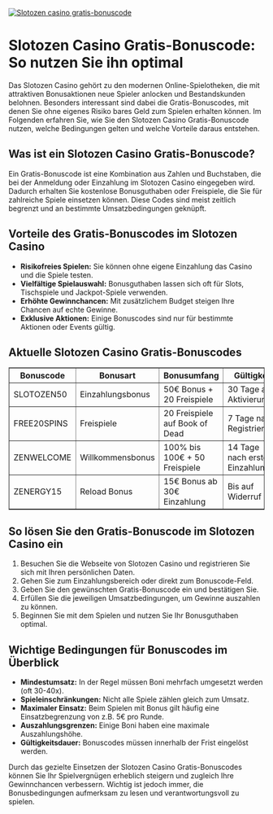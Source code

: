 [![Slotozen casino gratis-bonuscode](https://123-caf.pages.dev/gitsignup.png)](https://vrmoo.ru/Bt82HjjY)

<h1>Slotozen Casino Gratis-Bonuscode: So nutzen Sie ihn optimal</h1>  <p>Das Slotozen Casino gehört zu den modernen Online-Spielotheken, die mit attraktiven Bonusaktionen neue Spieler anlocken und Bestandskunden belohnen. Besonders interessant sind dabei die Gratis-Bonuscodes, mit denen Sie ohne eigenes Risiko bares Geld zum Spielen erhalten können. Im Folgenden erfahren Sie, wie Sie den Slotozen Casino Gratis-Bonuscode nutzen, welche Bedingungen gelten und welche Vorteile daraus entstehen.</p>  <h2>Was ist ein Slotozen Casino Gratis-Bonuscode?</h2>  <p>Ein Gratis-Bonuscode ist eine Kombination aus Zahlen und Buchstaben, die bei der Anmeldung oder Einzahlung im Slotozen Casino eingegeben wird. Dadurch erhalten Sie kostenlose Bonusguthaben oder Freispiele, die Sie für zahlreiche Spiele einsetzen können. Diese Codes sind meist zeitlich begrenzt und an bestimmte Umsatzbedingungen geknüpft.</p>  <h2>Vorteile des Gratis-Bonuscodes im Slotozen Casino</h2>  <ul>   <li><strong>Risikofreies Spielen:</strong> Sie können ohne eigene Einzahlung das Casino und die Spiele testen.</li>   <li><strong>Vielfältige Spielauswahl:</strong> Bonusguthaben lassen sich oft für Slots, Tischspiele und Jackpot-Spiele verwenden.</li>   <li><strong>Erhöhte Gewinnchancen:</strong> Mit zusätzlichem Budget steigen Ihre Chancen auf echte Gewinne.</li>   <li><strong>Exklusive Aktionen:</strong> Einige Bonuscodes sind nur für bestimmte Aktionen oder Events gültig.</li> </ul>  <h2>Aktuelle Slotozen Casino Gratis-Bonuscodes</h2>  <table border="1" cellpadding="5" cellspacing="0">   <thead>     <tr>       <th>Bonuscode</th>       <th>Bonusart</th>       <th>Bonusumfang</th>       <th>Gültigkeit</th>     </tr>   </thead>   <tbody>     <tr>       <td>SLOTOZEN50</td>       <td>Einzahlungsbonus</td>       <td>50€ Bonus + 20 Freispiele</td>       <td>30 Tage ab Aktivierung</td>     </tr>     <tr>       <td>FREE20SPINS</td>       <td>Freispiele</td>       <td>20 Freispiele auf Book of Dead</td>       <td>7 Tage nach Registrierung</td>     </tr>     <tr>       <td>ZENWELCOME</td>       <td>Willkommensbonus</td>       <td>100% bis 100€ + 50 Freispiele</td>       <td>14 Tage nach erster Einzahlung</td>     </tr>     <tr>       <td>ZENERGY15</td>       <td>Reload Bonus</td>       <td>15€ Bonus ab 30€ Einzahlung</td>       <td>Bis auf Widerruf</td>     </tr>   </tbody> </table>  <h2>So lösen Sie den Gratis-Bonuscode im Slotozen Casino ein</h2>  <ol>   <li>Besuchen Sie die Webseite von Slotozen Casino und registrieren Sie sich mit Ihren persönlichen Daten.</li>   <li>Gehen Sie zum Einzahlungsbereich oder direkt zum Bonuscode-Feld.</li>   <li>Geben Sie den gewünschten Gratis-Bonuscode ein und bestätigen Sie.</li>   <li>Erfüllen Sie die jeweiligen Umsatzbedingungen, um Gewinne auszahlen zu können.</li>   <li>Beginnen Sie mit dem Spielen und nutzen Sie Ihr Bonusguthaben optimal.</li> </ol>  <h2>Wichtige Bedingungen für Bonuscodes im Überblick</h2>  <ul>   <li><strong>Mindestumsatz:</strong> In der Regel müssen Boni mehrfach umgesetzt werden (oft 30-40x).</li>   <li><strong>Spieleinschränkungen:</strong> Nicht alle Spiele zählen gleich zum Umsatz.</li>   <li><strong>Maximaler Einsatz:</strong> Beim Spielen mit Bonus gilt häufig eine Einsatzbegrenzung von z.B. 5€ pro Runde.</li>   <li><strong>Auszahlungsgrenzen:</strong> Einige Boni haben eine maximale Auszahlungshöhe.</li>   <li><strong>Gültigkeitsdauer:</strong> Bonuscodes müssen innerhalb der Frist eingelöst werden.</li> </ul>  <p>Durch das gezielte Einsetzen der Slotozen Casino Gratis-Bonuscodes können Sie Ihr Spielvergnügen erheblich steigern und zugleich Ihre Gewinnchancen verbessern. Wichtig ist jedoch immer, die Bonusbedingungen aufmerksam zu lesen und verantwortungsvoll zu spielen.</p>